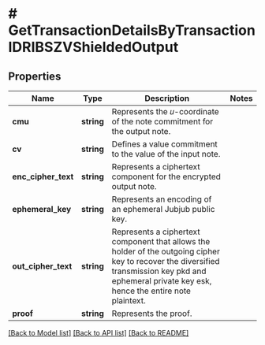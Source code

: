 # # GetTransactionDetailsByTransactionIDRIBSZVShieldedOutput

## Properties

Name | Type | Description | Notes
------------ | ------------- | ------------- | -------------
**cmu** | **string** | Represents the 𝑢-coordinate of the note commitment for the output note. |
**cv** | **string** | Defines a value commitment to the value of the input note. |
**enc_cipher_text** | **string** | Represents a ciphertext component for the encrypted output note. |
**ephemeral_key** | **string** | Represents an encoding of an ephemeral Jubjub public key. |
**out_cipher_text** | **string** | Represents a ciphertext component that allows the holder of the outgoing cipher key to recover the diversified transmission key pkd and ephemeral private key esk, hence the entire note plaintext. |
**proof** | **string** | Represents the proof. |

[[Back to Model list]](../../README.md#models) [[Back to API list]](../../README.md#endpoints) [[Back to README]](../../README.md)
